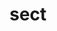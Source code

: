 ---
category: 4-letters
denotation: null
name: sect
reference_link: https://www.etymonline.com/word/sect
root_language: null
root_name: null
title: sect
type: free
word_sums:
- respelling: sect
  sum: 'Sect + '
---